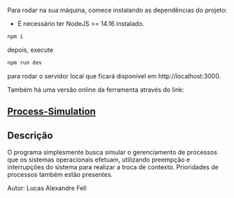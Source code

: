 Para rodar na sua máquina, comece instalando as dependências do projeto:

* É necessário ter NodeJS >= 14.16 instalado.

```sh 
npm i 
```
depois, execute
```sh
npm run dev
``` 
para rodar o servidor local que ficará disponível em http://localhost:3000. 


 Também há uma versão online da ferramenta através do link:

## [Process-Simulation](https://process-simulation.vercel.app)

## Descrição

O programa simplesmente busca simular o gerenciamento de processos que os
sistemas operacionais efetuam, utilizando preempção e interrupções do sistema
para realizar a troca de contexto. Prioridades de processos também estão presentes.

Autor: Lucas Alexandre Fell
